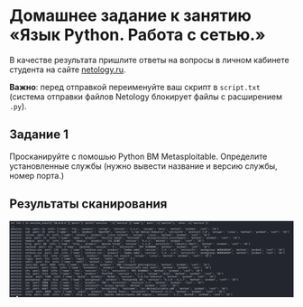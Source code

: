 
# Домашнее задание к занятию «Язык Python. Работа с сетью.»

В качестве результата пришлите ответы на вопросы в личном кабинете студента на сайте [netology.ru](https://netology.ru/).

**Важно**: перед отправкой переименуйте ваш скрипт в `script.txt` (система отправки файлов Netology блокирует файлы с расширением `.py`).



## Задание 1

Просканируйте с помошью Python ВМ Metasploitable. 
Определите установленные службы (нужно вывести название и версию службы, номер порта.)

## Результаты сканирования

![](img/27/запущенные%20службы%20на%20виртмашине.png)